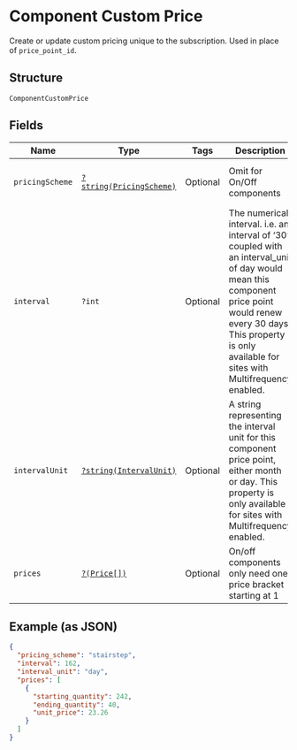 
# Component Custom Price

Create or update custom pricing unique to the subscription. Used in place of `price_point_id`.

## Structure

`ComponentCustomPrice`

## Fields

| Name | Type | Tags | Description | Getter | Setter |
|  --- | --- | --- | --- | --- | --- |
| `pricingScheme` | [`?string(PricingScheme)`](../../doc/models/pricing-scheme.md) | Optional | Omit for On/Off components | getPricingScheme(): ?string | setPricingScheme(?string pricingScheme): void |
| `interval` | `?int` | Optional | The numerical interval. i.e. an interval of ‘30’ coupled with an interval_unit of day would mean this component price point would renew every 30 days. This property is only available for sites with Multifrequency enabled. | getInterval(): ?int | setInterval(?int interval): void |
| `intervalUnit` | [`?string(IntervalUnit)`](../../doc/models/interval-unit.md) | Optional | A string representing the interval unit for this component price point, either month or day. This property is only available for sites with Multifrequency enabled. | getIntervalUnit(): ?string | setIntervalUnit(?string intervalUnit): void |
| `prices` | [`?(Price[])`](../../doc/models/price.md) | Optional | On/off components only need one price bracket starting at 1 | getPrices(): ?array | setPrices(?array prices): void |

## Example (as JSON)

```json
{
  "pricing_scheme": "stairstep",
  "interval": 162,
  "interval_unit": "day",
  "prices": [
    {
      "starting_quantity": 242,
      "ending_quantity": 40,
      "unit_price": 23.26
    }
  ]
}
```


